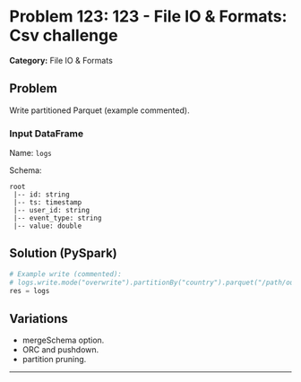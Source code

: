 # Problem 123: 123 - File IO & Formats: Csv challenge

**Category:** File IO & Formats

## Problem
Write partitioned Parquet (example commented).

### Input DataFrame
Name: `logs`

Schema:
```
root
 |-- id: string
 |-- ts: timestamp
 |-- user_id: string
 |-- event_type: string
 |-- value: double
```

## Solution (PySpark)
```python
# Example write (commented):
# logs.write.mode("overwrite").partitionBy("country").parquet("/path/out") 
res = logs
```

## Variations
- mergeSchema option.
- ORC and pushdown.
- partition pruning.

---
